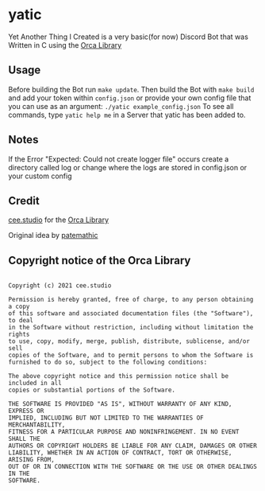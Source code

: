 # yatic
Yet Another Thing I Created is a very basic(for now) Discord Bot that was Written in C using the [Orca Library](https://github.com/cee-studio/orca)

## Usage
Before building the Bot run `make update`.
Then build the Bot with `make build` and add your token within `config.json` or provide your own config file that you can use as an argument: `./yatic example_config.json`
To see all commands, type `yatic help me` in a Server that yatic has been added to.

## Notes
If the Error "Expected:       Could not create logger file" occurs create a directory called log or change where the logs are stored in config.json or your custom config

## Credit
[cee.studio](https://github.com/cee-studio) for the [Orca Library](https://github.com/cee-studio/orca)

Original idea by [patemathic](https://github.com/patemathic)

## Copyright notice of the Orca Library
```MIT License

Copyright (c) 2021 cee.studio

Permission is hereby granted, free of charge, to any person obtaining a copy
of this software and associated documentation files (the "Software"), to deal
in the Software without restriction, including without limitation the rights
to use, copy, modify, merge, publish, distribute, sublicense, and/or sell
copies of the Software, and to permit persons to whom the Software is
furnished to do so, subject to the following conditions:

The above copyright notice and this permission notice shall be included in all
copies or substantial portions of the Software.

THE SOFTWARE IS PROVIDED "AS IS", WITHOUT WARRANTY OF ANY KIND, EXPRESS OR
IMPLIED, INCLUDING BUT NOT LIMITED TO THE WARRANTIES OF MERCHANTABILITY,
FITNESS FOR A PARTICULAR PURPOSE AND NONINFRINGEMENT. IN NO EVENT SHALL THE
AUTHORS OR COPYRIGHT HOLDERS BE LIABLE FOR ANY CLAIM, DAMAGES OR OTHER
LIABILITY, WHETHER IN AN ACTION OF CONTRACT, TORT OR OTHERWISE, ARISING FROM,
OUT OF OR IN CONNECTION WITH THE SOFTWARE OR THE USE OR OTHER DEALINGS IN THE
SOFTWARE.
